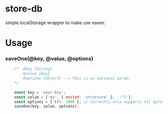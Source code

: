 # store-db
simple localStorage wrapper to make use easier.

# Usage

### saveOne(@key, @value, @options)
```javascript
    /*  @key {String}
        @value {Any}
        @options {Object} --> This is an optional param.
    */
    
    const key = 'your-key';
    const value = ['my', { nested: 'structure' }, ':^)'];
    const options = { ttl: 1000 }; // Currently only supports ttl option
    saveOne(key, value, options);
```
